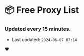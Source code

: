 # :package: Free Proxy List
### Updated every 15 minutes.

- Last updated: `2024-06-07 07:14`

:heart:
